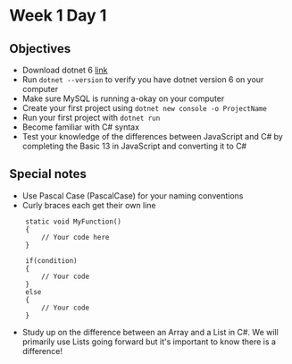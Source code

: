 # Week 1 Day 1

## Objectives

* Download dotnet 6 [link](https://dotnet.microsoft.com/en-us/download/dotnet/6.0)
* Run `dotnet --version` to verify you have dotnet version 6 on your computer
* Make sure MySQL is running a-okay on your computer
* Create your first project using `dotnet new console -o ProjectName`
* Run your first project with `dotnet run`
* Become familiar with C# syntax
* Test your knowledge of the differences between JavaScript and C# by completing the Basic 13 in JavaScript and converting it to C#

## Special notes

* Use Pascal Case (PascalCase) for your naming conventions
* Curly braces each get their own line

```
    static void MyFunction()
    {
        // Your code here
    }
    
    if(condition)
    {
        // Your code
    } 
    else 
    {
        // Your code
    }
```

* Study up on the difference between an Array and a List in C#. We will primarily use Lists going forward but it's important to know there is a difference!
